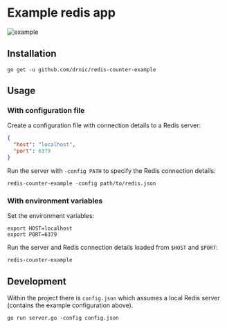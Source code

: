 Example redis app
=================

![example](http://cl.ly/image/35140k2A2K1Z/example-redis-app.gif)

Installation
------------

```
go get -u github.com/drnic/redis-counter-example
```

Usage
-----

### With configuration file

Create a configuration file with connection details to a Redis server:

```json
{
  "host": "localhost",
  "port": 6379
}
```

Run the server with `-config PATH` to specify the Redis connection details:

```
redis-counter-example -config path/to/redis.json
```

### With environment variables

Set the environment variables:

```
export HOST=localhost
export PORT=6379
```

Run the server and Redis connection details loaded from `$HOST` and `$PORT`:

```
redis-counter-example
```

Development
-----------

Within the project there is `config.json` which assumes a local Redis server (contains the example configuration above).

```
go run server.go -config config.json
```
